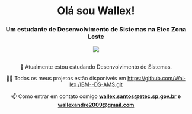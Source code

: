 <h1 align="center">Olá sou Wallex!</h1>
<h3 align="center">Um estudante de Desenvolvimento de Sistemas na Etec Zona Leste</h3>
<div align="center">
  <picture>
  <source
    srcset="https://github-readme-stats.vercel.app/api?username=Wal-lex&show_icons=true&theme=dark"
    media="(prefers-color-scheme: dark)"
  />
  <source
    srcset="https://github-readme-stats.vercel.app/api?username=Wa-lex&show_icons=true"
    media="(prefers-color-scheme: light), (prefers-color-scheme: no-preference)"
  />
  <img src="https://github-readme-stats.vercel.app/api?username=Wal-lex&show_icons=true" />
</picture>
</div>
<br>
<div  align="center" >

 🌱 Atualmente estou estudando Desenvolvimento de Sistemas.
 
</div>
<div align="center">
  
 👨‍💻 Todos os meus projetos estão disponíveis em [https://github.com/Wal-lex /IBM--DS-AMS.git](https://github.com/Wal-lex/IBM--DS-AMS.git)

 📫 Como entrar em contato comigo **wallex.santos@etec.sp.gov.br e wallexandre2009@gmail.com**
</div>
